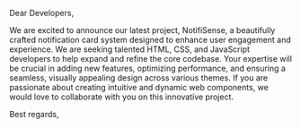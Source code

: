 Dear Developers,

We are excited to announce our latest project, NotifiSense, a beautifully crafted notification card system designed to enhance user engagement and experience. We are seeking talented HTML, CSS, and JavaScript developers to help expand and refine the core codebase. Your expertise will be crucial in adding new features, optimizing performance, and ensuring a seamless, visually appealing design across various themes. If you are passionate about creating intuitive and dynamic web components, we would love to collaborate with you on this innovative project.

Best regards,
